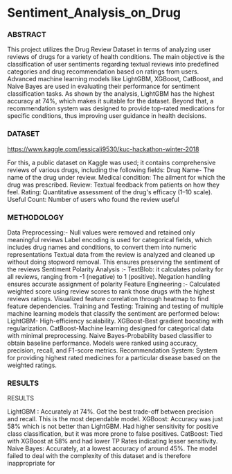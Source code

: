 # Sentiment_Analysis_on_Drug

### ABSTRACT

This project utilizes the Drug Review Dataset in terms of analyzing user reviews of drugs for a variety of health conditions. The main objective is the classification of user sentiments regarding textual reviews into predefined categories and drug recommendation based on ratings from users. Advanced machine learning models like LightGBM, XGBoost, CatBoost, and Naive Bayes are used in evaluating their performance for sentiment classification tasks. As shown by the analysis, LightGBM has the highest accuracy at 74%, which makes it suitable for the dataset. Beyond that, a recommendation system was designed to provide top-rated medications for specific conditions, thus improving user guidance in health decisions.

### DATASET 

https://www.kaggle.com/jessicali9530/kuc-hackathon-winter-2018

For this, a public dataset on Kaggle was used; it contains comprehensive reviews of various drugs, including the following fields: Drug Name- The name of the drug under review.
Medical condition: The ailment for which the drug was prescribed.
Review: Textual feedback from patients on how they feel.
Rating: Quantitative assessment of the drug's efficacy (1–10 scale).
Useful Count: Number of users who found the review useful

### METHODOLOGY

Data Preprocessing:- 
Null values were removed and retained only meaningful reviews
Label encoding is used for categorical fields, which includes drug names and conditions, to convert them into numeric representations
Textual data from the review is analyzed and cleaned up without doing stopword removal. This ensures preserving the sentiment of the reviews
Sentiment Polarity Analysis :- 
TextBlob: it calculates polarity for all reviews, ranging from -1 (negative) to 1 (positive). Negation handling ensures accurate assignment of polarity
Feature Engineering :-
Calculated weighted score using review scores to rank those drugs with the highest reviews ratings.
Visualized feature correlation through heatmap to find feature dependencies.
Training and Testing: Training and testing of multiple machine learning models that classify the sentiment are performed below:
LightGBM- High-efficiency scalability.
XGBoost-Best gradient boosting with regularization.
CatBoost-Machine learning designed for categorical data with minimal preprocessing.
Naive Bayes-Probability based classifier to obtain baseline performance.
Models were ranked using accuracy, precision, recall, and F1-score metrics.
Recommendation System:
System for providing highest rated medicines for a particular disease based on the weighted ratings.

### RESULTS

RESULTS

LightGBM :
Accurately at 74%.
Got the best trade-off between precision and recall. This is the most dependable model.
XGBoost:
Accuracy was just 58% which is not better than LightGBM.
Had higher sensitivity for positive class classification, but it was more prone to false positives.
CatBoost:
Tied with XGBoost at 58% and had lower TP Rates indicating lesser sensitivity.
Naive Bayes:
Accurately, at a lowest accuracy of around 45%. The model failed to deal with the complexity of this dataset and is therefore inappropriate for


